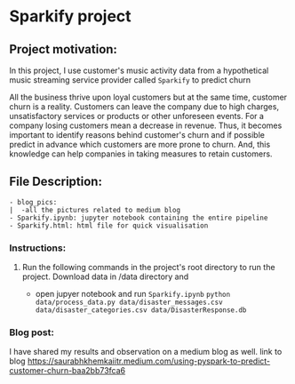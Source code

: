 # Sparkify project

## Project motivation:
In this project, I use customer's music activity data from a hypothetical music streaming service provider called  `Sparkify` to predict churn

All the business thrive upon loyal customers but at the same time, customer churn is a reality. Customers can leave the company due to high charges, unsatisfactory services or products or other unforeseen events. For a company losing customers mean a decrease in revenue.
Thus, it becomes important to identify reasons behind customer's churn and if possible predict in advance which customers are more prone to churn. And, this knowledge can help companies in taking measures to retain customers.

## File Description:
    - blog_pics:
    |  -all the pictures related to medium blog
    - Sparkify.ipynb: jupyter notebook containing the entire pipeline
    - Sparkify.html: html file for quick visualisation
    
### Instructions:
1. Run the following commands in the project's root directory to run the project. Download data in /data directory and

    - open jupyer notebook and run `Sparkify.ipynb`
        `python data/process_data.py data/disaster_messages.csv data/disaster_categories.csv data/DisasterResponse.db`
    
### Blog post:
I have shared my results and observation on a medium blog as well. link to blog https://saurabhkhemkaiitr.medium.com/using-pyspark-to-predict-customer-churn-baa2bb73fca6